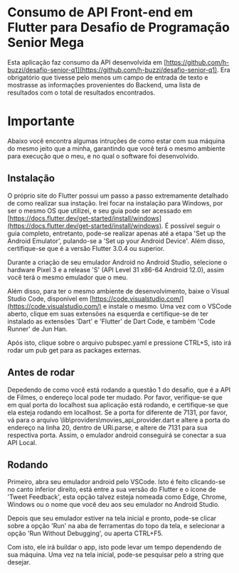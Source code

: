 # Consumo de API Front-end em Flutter para Desafio de Programação Senior Mega

Esta aplicação faz consumo da API desenvolvida em [https://github.com/h-buzzi/desafio-senior-q1](https://github.com/h-buzzi/desafio-senior-q1). Era obrigatório que tivesse pelo menos um campo de entrada de texto e mostrasse as informações provenientes do Backend, uma lista de resultados com o total de resultados encontrados.

# Importante

Abaixo você encontra algumas intruções de como estar com sua máquina do mesmo jeito que a minha, garantindo que você terá o mesmo ambiente para execução que o meu, e no qual o software foi desenvolvido.

## Instalação

O próprio site do Flutter possui um passo a passo extremamente detalhado de como realizar sua instação. Irei focar na instalação para Windows, por ser o mesmo OS que utilizei, e seu guia pode ser acessado em [https://docs.flutter.dev/get-started/install/windows](https://docs.flutter.dev/get-started/install/windows). É possível seguir o guia completo, entretanto, pode-se realizar apenas até a etapa 'Set up the Android Emulator', pulando-se a 'Set up your Android Device'. Além disso, certifique-se que é a versão Flutter 3.0.4 ou superior.

Durante a criação de seu emulador Android no Android Studio, selecione o hardware Pixel 3 e a release 'S' (API Level 31 x86-64 Android 12.0), assim você terá o mesmo emulador que o meu.

Além disso, para ter o mesmo ambiente de desenvolvimento, baixe o Visual Studio Code, disponível em [https://code.visualstudio.com/](https://code.visualstudio.com/) e instale o mesmo. Uma vez com o VSCode aberto, clique em suas extensões na esquerda e certifique-se de ter instalado as extensões 'Dart' e 'Flutter' de Dart Code, e também 'Code Runner' de Jun Han.

Após isto, clique sobre o arquivo pubspec.yaml e pressione CTRL+S, isto irá rodar um pub get para as packages externas.

## Antes de rodar

Depedendo de como você está rodando a questão 1 do desafio, que é a API de Filmes, o endereço local pode ter mudado. Por favor, verifique-se que em qual porta do localhost sua aplicação está rodando, e certifique-se que ela esteja rodando em localhost. Se a porta for diferente de 7131, por favor, vá para o arquivo \lib\providers\movies_api_provider.dart e altere a porta do endereço na linha 20, dentro de URi.parse, e altere de 7131 para sua respectiva porta. Assim, o emulador android conseguirá se conectar a sua API Local.

## Rodando

Primeiro, abra seu emulador android pelo VSCode. Isto é feito clicando-se no canto inferior direito, está entre a sua versão do Flutter e o ícone de 'Tweet Feedback', esta opção talvez esteja nomeada como Edge, Chrome, Windows ou o nome que você deu aos seu emulador no Android Studio. 

Depois que seu emulador estiver na tela inicial e pronto, pode-se clicar sobre a opção 'Run' na aba de ferramentas do topo da tela, e selecionar a opção 'Run Without Debugging', ou aperta CTRL+F5.

Com isto, ele irá buildar o app, isto pode levar um tempo dependendo de sua máquina. Uma vez na tela inicial, pode-se pesquisar pelo a string que desejar.
